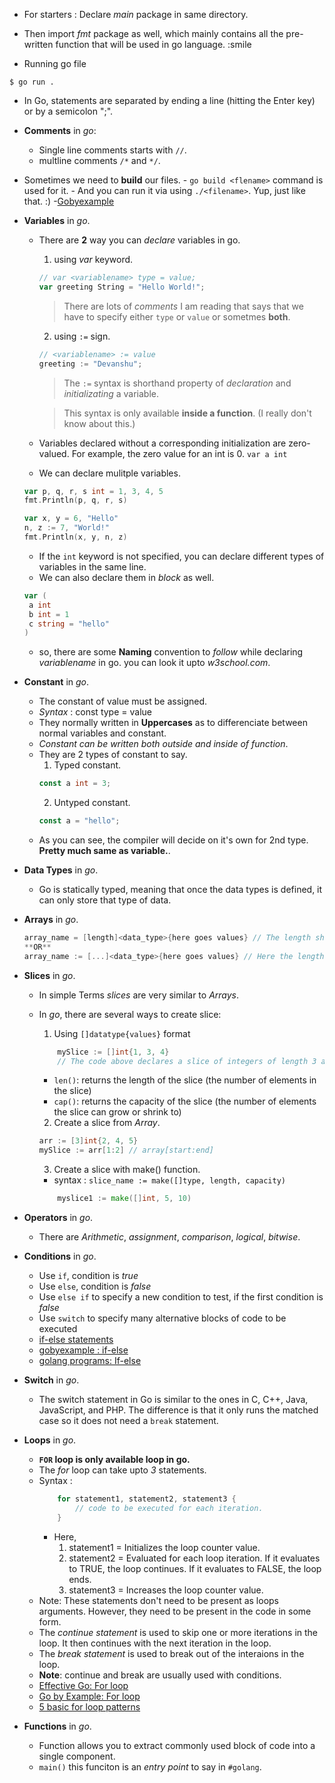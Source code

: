 - For starters : Declare _main_ package in same directory.

- Then import _fmt_ package as well, which mainly contains all the pre-written function that will be used in go language. :smile

- Running go file

```
$ go run .
```

- In Go, statements are separated by ending a line (hitting the Enter key) or by a semicolon ";".

- **Comments** in _go_:

  - Single line comments starts with `//`.
  - multline comments `/*` and `*/`.

- Sometimes we need to **build** our files. - `go build <flename>` command is used for it. - And you can run it via using `./<filename>`. Yup, just like that. :) -[Gobyexample](https://gobyexample.com/)

- **Variables** in _go_.

  - There are **2** way you can _declare_ variables in go.

    1. using _var_ keyword.

    ```go
    // var <variablename> type = value;
    var greeting String = "Hello World!";
    ```

    > There are lots of _comments_ I am reading that says that we have to specify either `type` or `value` or sometmes **both**.

    2. using `:=` sign.

    ```go
    // <variablename> := value
    greeting := "Devanshu";
    ```

    > The `:=` syntax is shorthand property of _declaration_ and _initializating_ a variable.

    > This syntax is only available **inside a function**. (I really don't know about this.)

  - Variables declared without a corresponding initialization are zero-valued. For example, the zero value for an int is 0. `var a int`

  - We can declare mulitple variables.

  ```go
  var p, q, r, s int = 1, 3, 4, 5
  fmt.Println(p, q, r, s)

  var x, y = 6, "Hello"
  n, z := 7, "World!"
  fmt.Println(x, y, n, z)
  ```

  - If the `int`<type> keyword is not specified, you can declare different types of variables in the same line.
  - We can also declare them in _block_ as well.

  ```go
  var (
   a int
   b int = 1
   c string = "hello"
  )
  ```

  - so, there are some **Naming** convention to _follow_ while declaring _variablename_ in go. you can look it upto _w3school.com_.

- **Constant** in _go_.

  - The constant of value must be assigned.
  - _Syntax_ : const <CONSTNAME> type = value
  - They normally written in **Uppercases** as to differenciate between normal variables and constant.
  - _Constant can be written both outside and inside of function_.
  - They are 2 types of constant to say.
    1. Typed constant.
    ```go
    const a int = 3;
    ```
    2. Untyped constant.
    ```go
    const a = "hello";
    ```
  - As you can see, the compiler will decide on it's own for 2nd type. **Pretty much same as variable.**.

- **Data Types** in _go_.

  - Go is statically typed, meaning that once the data types is defined, it can only store that type of data.

- **Arrays** in _go_.

  ```go
  array_name = [length]<data_type>{here goes values} // The length should be pre-defined.
  **OR**
  array_name := [...]<data_type>{here goes values} // Here the length will *inferred* (means that the compiler decides the length of the array, based on the number of values.)
  ```

- **Slices** in _go_.

  - In simple Terms _slices_ are very similar to _Arrays_.
  - In _go_, there are several ways to create slice:

    1. Using `[]datatype{values}` format

    ```go
        mySlice := []int{1, 3, 4}
        // The code above declares a slice of integers of length 3 and also the capacity of 3.
    ```

    - `len()`: returns the length of the slice (the number of elements in the slice)
    - `cap()`: returns the capacity of the slice (the number of elements the slice can grow or shrink to)

    2. Create a slice from _Array_.

    ```go
    arr := [3]int{2, 4, 5}
    mySlice := arr[1:2] // array[start:end]
    ```

    3. Create a slice with make() function.

    - syntax : `slice_name := make([]type, length, capacity)`

    ```go
        myslice1 := make([]int, 5, 10)
    ```

- **Operators** in _go_.

  - There are _Arithmetic_, _assignment_, _comparison_, _logical_, _bitwise_.

- **Conditions** in _go_.

  - Use `if`, condition is _true_
  - Use `else`, condition is _false_
  - Use `else if` to specify a new condition to test, if the first condition is _false_
  - Use `switch` to specify many alternative blocks of code to be executed
  - [if-else statements](https://yourbasic.org/golang/if-else-statement/)
  - [gobyexample : if-else](https://gobyexample.com/if-else)
  - [golang programs: If-else](https://www.golangprograms.com/golang-if-else-statements.html)

- **Switch** in _go_.

  - The switch statement in Go is similar to the ones in C, C++, Java, JavaScript, and PHP. The difference is that it only runs the matched case so it does not need a `break` statement.

- **Loops** in _go_.
  - **`FOR` loop is only available loop in go.**
  - The _for_ loop can take upto _3_ statements.
  - Syntax :
    ```go
        for statement1, statement2, statement3 {
            // code to be executed for each iteration.
        }
    ```
    - Here,
      1. statement1 = Initializes the loop counter value.
      2. statement2 = Evaluated for each loop iteration. If it evaluates to TRUE, the loop continues. If it evaluates to FALSE, the loop ends.
      3. statement3 = Increases the loop counter value.
  - Note: These statements don't need to be present as loops arguments. However, they need to be present in the code in some form.
  - The *continue statement* is used to skip one or more iterations in the loop. It then continues with the next iteration in the loop.
  - The *break statement* is used to break out of the interaions in the loop.
  - **Note**: continue and break are usually used with conditions.
  - [Effective Go: For loop](https://go.dev/doc/effective_go#for)
  - [Go by Example: For loop](https://gobyexample.com/for)
  - [5 basic for loop patterns](https://yourbasic.org/golang/for-loop/)

- **Functions** in *go*.
  - Function allows you to extract commonly used block of code into a single component.
  - `main()` this funciton is an *entry point* to say in `#golang`.